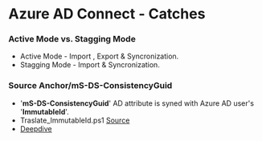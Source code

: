 # Azure AD Connect - Catches

### Active Mode vs. Stagging Mode
- Active Mode - Import , Export & Syncronization.
- Stagging Mode - Import & Syncronization.

### Source Anchor/mS-DS-ConsistencyGuid
- '**mS-DS-ConsistencyGuid**' AD attribute is syned with Azure AD user's '**ImmutableId**'.
- Traslate_ImmutableId.ps1 [Source](https://blog.jumlin.com/2018/09/powershell-script-convert-immutableid/)
- [Deepdive](https://www.youtube.com/watch?v=e9f0VXNqCuY)

### 
